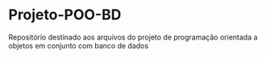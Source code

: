 # Projeto-POO-BD
Repositório destinado aos arquivos do projeto de programação orientada a objetos em conjunto com banco de dados
